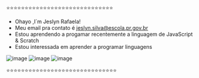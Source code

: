 ⭐⭐⭐⭐⭐⭐⭐⭐⭐⭐⭐⭐⭐⭐⭐⭐⭐⭐⭐⭐⭐⭐⭐⭐⭐⭐⭐⭐⭐
 - Ohayo ,I´m Jeslyn Rafaela!
 - Meu email pra contato é jeslyn.silva@escola.pr.gov.br      
 - Estou aprendendo a progamar recentemente a linguagem de JavaScript & Scratch 
 - Estou interessada em aprender a programar linguagens   

![image](https://user-images.githubusercontent.com/108895623/186747016-769c12b8-5a82-472f-9f46-c47f84e6fb95.png)
![image](https://user-images.githubusercontent.com/108895623/186747102-3ad3415b-281d-4e42-89f1-b511ed838c55.png)
![image](https://user-images.githubusercontent.com/108895623/186747171-5c6d31a4-447e-4ee2-accc-8ddad9fe62c2.png)

⭐⭐⭐⭐⭐⭐⭐⭐⭐⭐⭐⭐⭐⭐⭐⭐⭐⭐⭐⭐⭐⭐⭐⭐⭐⭐⭐⭐⭐⭐
